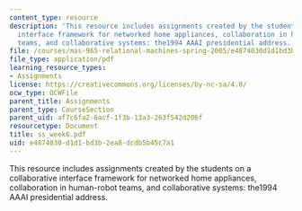 ```yaml
---
content_type: resource
description: 'This resource includes assignments created by the students on a collaborative
  interface framework for networked home appliances, collaboration in human-robot
  teams, and collaborative systems: the1994 AAAI presidential address.'
file: /courses/mas-965-relational-machines-spring-2005/e4874030d1d1bd3b2ea8dcdb5b45c7a1_ss_week6.pdf
file_type: application/pdf
learning_resource_types:
- Assignments
license: https://creativecommons.org/licenses/by-nc-sa/4.0/
ocw_type: OCWFile
parent_title: Assignments
parent_type: CourseSection
parent_uid: af7c6fa2-6acf-1f3b-13a3-263f542d206f
resourcetype: Document
title: ss_week6.pdf
uid: e4874030-d1d1-bd3b-2ea8-dcdb5b45c7a1
---
```

This resource includes assignments created by the students on a collaborative interface framework for networked home appliances, collaboration in human-robot teams, and collaborative systems: the1994 AAAI presidential address.